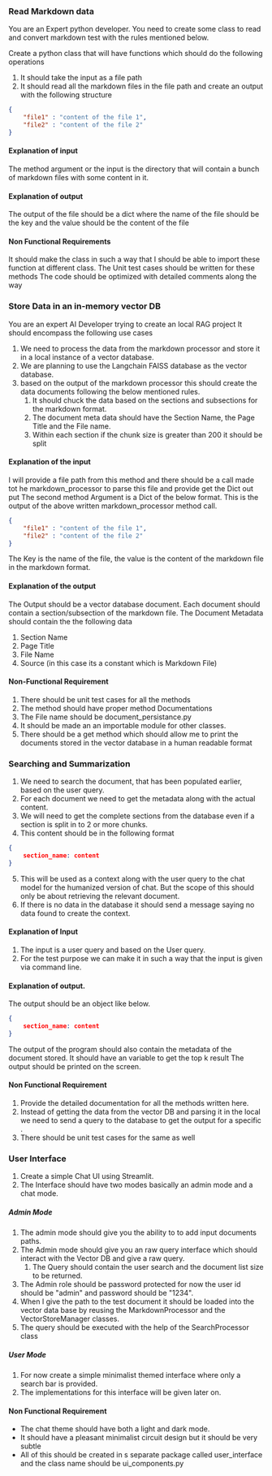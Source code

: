 ### Read Markdown data
You are an Expert python developer. You need to create some class to read and convert markdown test with the rules mentioned below.

Create a python class that will have functions which should do the following operations
1. It should take the input as a file path
2. It should read all the markdown files in the file path and create an output with the following structure
```json
{
	"file1" : "content of the file 1",
	"file2" : "content of the file 2"
}
```
#### Explanation of input
The method argument or the input is the directory that will contain a bunch of markdown files with some content in it.
#### Explanation of output
The output of the file should be a dict where the name of the file should be the key and the value should be the content of the file
#### Non Functional Requirements
It should make the class in such a way that I should be able to import these function at different class.
The Unit test cases should be written for these methods
The code should be optimized with detailed comments along the way
### Store Data in an in-memory vector DB
You are an expert AI Developer trying to create an local RAG project
It should encompass the following use cases

1. We need to process the data from the markdown processor and store it in a local instance of a vector database.
2. We are planning to use the Langchain FAISS database as the vector database.
3. based on the output of the markdown processor this should create the data documents following the below mentioned rules.
	1. It should chuck the data based on the sections and subsections for the markdown format.
	2. The document meta data should have the Section Name, the Page Title and the File name.
	3. Within each section if the chunk size is greater than 200 it should be split
#### Explanation of the input
I will provide a file path from this method and there should be a call made tot he markdown_processor to parse this file and provide get the Dict out put
The second method Argument is a Dict of the below format. This is the output of the above written markdown_processor method call.
```json
{
	"file1" : "content of the file 1",
	"file2" : "content of the file 2"
}
```
The Key is the name of the file, the value is the content of the markdown file in the markdown format.

#### Explanation of the output
The Output should be a vector database document. Each document should contain a section/subsection of the markdown file.
The Document Metadata should contain the the following data
1. Section Name
2. Page Title
3. File Name
4. Source (in this case its a constant which is Markdown File)

#### Non-Functional Requirement
1. There should be unit test cases for all the methods
2. The method should have proper method Documentations
3. The File name should be document_persistance.py
4. It should be made an an importable module for other classes.
5. There should be a get method which should allow me to print the documents stored in the vector database in a human readable format

### Searching and Summarization
1. We need to search the document, that has been populated earlier, based on the user query.
2. For each document we need to get the metadata along with the actual content.
3. We will need to get the complete sections from the database even if a section is split in to 2 or more chunks.
4. This content should be in the following format
```json
{
	section_name: content
}
```
5. This will be used as a context along with the user query to the chat model for the humanized version of chat. But the scope of this should only be about retrieving the relevant document.
6. If there is no data in the database it should send a message saying no data found to create the context.

#### Explanation of Input
1. The input is a user query and based on the User query.
2. For the test purpose we can make it in such a way that the input is given via command line.

#### Explanation of output.
The output should be an object like below.
```json
{
	section_name: content
}

```
The output of the program should also contain the metadata of the document stored.
It should have an variable to get the top k result
The output should be printed on the screen.

#### Non Functional Requirement
1. Provide the detailed documentation for all the methods written here.
2. Instead of getting the data from the vector DB and parsing it in the local we need to send a query to the database to get the output for a specific .
3. There should be unit test cases for the same as well


### User Interface

1. Create a simple Chat UI using Streamlit.
2. The Interface should have two modes basically an admin mode and a chat mode.
##### Admin Mode
1. The admin mode should give you the ability to to add input documents paths.
2. The Admin mode should give you an raw query interface which should interact with the Vector DB and give a raw query.
	1. The Query should contain the user search and the document list size to be returned.
3. The Admin role should be password protected for now the user id should be "admin" and password should be "1234".
4. When I give the path to the test document it should be loaded into the vector data base by reusing the MarkdownProcessor and the VectorStoreManager classes.
5. The query should be executed with the help of the SearchProcessor class

##### User Mode
1. For now create a simple minimalist themed interface where only a search bar is provided.
2. The implementations for this interface will be given later on.

#### Non Functional Requirement
* The chat theme should have both a light and dark mode.
* It should have a pleasant minimalist circuit design but it should be very subtle
* All of this should be created in s separate package called user_interface and the class name should be ui_components.py
